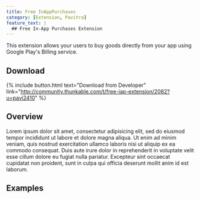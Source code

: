 ```yaml
---
title: Free InAppPurchases
category: [Extension, Pavitra]
feature_text: |
  ## Free In-App Purchases Extension
---
```


This extension allows your users to buy goods directly from your app using Google Play's Billing service.

<!-- more -->

## Download

{% include button.html text="Download from Developer" link="http://community.thunkable.com/t/free-iap-extension/2082?u=pavi2410" %}

## Overview

Lorem ipsum dolor sit amet, consectetur adipisicing elit, sed do eiusmod
tempor incididunt ut labore et dolore magna aliqua. Ut enim ad minim veniam,
quis nostrud exercitation ullamco laboris nisi ut aliquip ex ea commodo
consequat. Duis aute irure dolor in reprehenderit in voluptate velit esse
cillum dolore eu fugiat nulla pariatur. Excepteur sint occaecat cupidatat non
proident, sunt in culpa qui officia deserunt mollit anim id est laborum.

## Examples
